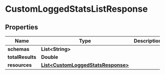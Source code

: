 

# CustomLoggedStatsListResponse


## Properties

| Name | Type | Description | Notes |
|------------ | ------------- | ------------- | -------------|
|**schemas** | **List&lt;String&gt;** |  |  [optional] |
|**totalResults** | **Double** |  |  [optional] |
|**resources** | [**List&lt;CustomLoggedStatsResponse&gt;**](CustomLoggedStatsResponse.md) |  |  [optional] |



